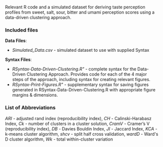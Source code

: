 Relevant R code and a simulated dataset for deriving taste perception profiles from sweet, salt, sour, bitter and umami 
perception scores using a data-driven clustering approach. 

### Included files 

**Data Files**:   
- *Simulated_Data.csv* - simulated dataset to use with supplied Syntax

**Syntax Files**:     
- *RSyntax-Data-Driven-Clustering.R"* - complete syntax for the Data-Driven Clustering Approach. Provides code for each of the 4 major steps of the approach, including syntax for creating relevant figures.    
- *RSyntax-Print-Figures.R"* - supplementary syntax for saving figures generated in RSyntax-Data-Driven-Clustering.R with appropriate figure margins & dimensions.   


### List of Abbreviations

*ARI* - adjusted rand index (reproducibility index), *CH*  - Calinski-Harabasz Index, *Ck* - number of clusters in a cluster solution, *CramV* - Cramer’s V (reproducibility index), *DB* - Davies Bouldin Index, *JI* - Jaccard Index, *KCA* - k-means cluster algorithm, *shcv* - split half cross validation, *wardD* - Ward's D cluster algorithm, *Wk* - total within-cluster variation 


